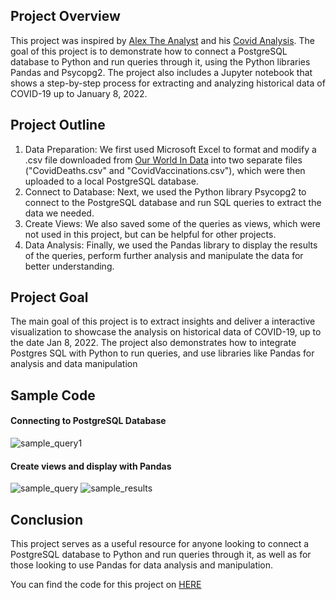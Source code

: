 
## Project Overview

This project was inspired by [Alex The Analyst](https://github.com/AlexTheAnalyst) and his [Covid Analysis](https://www.youtube.com/watch?v=qfyynHBFOsM&t=567s). The goal of this project is to demonstrate how to connect a PostgreSQL database to Python and run queries through it, using the Python libraries Pandas and Psycopg2. The project also includes a Jupyter notebook that shows a step-by-step process for extracting and analyzing historical data of COVID-19 up to January 8, 2022.

## Project Outline
1. Data Preparation: We first used Microsoft Excel to format and modify a .csv file downloaded from [Our World In Data](https://ourworldindata.org/covid-deaths) into two separate files ("CovidDeaths.csv" and "CovidVaccinations.csv"), which were then uploaded to a local PostgreSQL database.
2. Connect to Database: Next, we used the Python library Psycopg2 to connect to the PostgreSQL database and run SQL queries to extract the data we needed.
3. Create Views: We also saved some of the queries as views, which were not used in this project, but can be helpful for other projects.
4. Data Analysis: Finally, we used the Pandas library to display the results of the queries, perform further analysis and manipulate the data for better understanding.

## Project Goal

The main goal of this project is to extract insights and deliver a interactive visualization to showcase the analysis on historical data of COVID-19, up to the date Jan 8, 2022. The project also demonstrates how to integrate Postgres SQL with Python to run queries, and use libraries like Pandas for analysis and data manipulation

## Sample Code
#### Connecting to PostgreSQL Database
![sample_query1](https://user-images.githubusercontent.com/91815051/214540976-dd1a76db-2bc3-4ab9-ab24-1bcbbe1429c2.png)

#### Create views and display with Pandas
![sample_query](https://user-images.githubusercontent.com/91815051/214541187-0df08b6f-6c58-47ac-a7ac-5ffdb387a896.png)
![sample_results](https://user-images.githubusercontent.com/91815051/214541348-1fdc191d-c6cc-4ebd-a7e6-60a474766415.png)

## Conclusion

This project serves as a useful resource for anyone looking to connect a PostgreSQL database to Python and run queries through it, as well as for those looking to use Pandas for data analysis and manipulation.

You can find the code for this project on [HERE](https://github.com/Laidbackluck/Covid-Project/blob/main/Covid_SQL_queries.ipynb)
